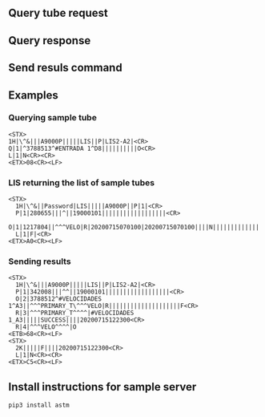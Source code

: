 ## Query tube request

## Query response

## Send resuls command

## Examples

### Querying sample tube

```
<STX>
1H|\^&|||A9000P|||||LIS||P|LIS2-A2|<CR>
Q|1|^3788513^#ENTRADA 1^D8||||||||||O<CR>
L|1|N<CR><CR>
<ETX>08<CR><LF>
```

### LIS returning the list of sample tubes

```
<STX>
  1H|\^&||Password|LIS|||||A9000P||P|1|<CR>
  P|1|280655|||^||19000101||||||||||||||||||<CR>
  O|1|1217804||^^^VELO|R|20200715070100|20200715070100||||N||||||||||||||Q<CR>
  L|1|F|<CR>
<ETX>A0<CR><LF>
```


### Sending results

```
<STX>
  1H|\^&|||A9000P|||||LIS||P|LIS2-A2|<CR>
  P|1|342008|||^^||19000101||||||||||||||||||<CR>
  O|2|3788512^#VELOCIDADES 1^A3||^^^PRIMARY_T\^^^VELO|R||||||||||||||||||||F<CR>
  R|3|^^^PRIMARY_T^^^^|#VELOCIDADES 1_A3|||||SUCCESS||||20200715122300<CR>
  R|4|^^^VELO^^^^|O
<ETB>68<CR><LF>
<STX>
  2K|||||F||||20200715122300<CR>
  L|1|N<CR><CR>
<ETX>C5<CR><LF>
```


## Install instructions for sample server

```
pip3 install astm
```

